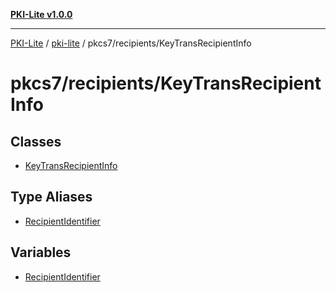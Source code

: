 [**PKI-Lite v1.0.0**](../../../../README.md)

---

[PKI-Lite](../../../../README.md) / [pki-lite](../../../README.md) / pkcs7/recipients/KeyTransRecipientInfo

# pkcs7/recipients/KeyTransRecipientInfo

## Classes

- [KeyTransRecipientInfo](classes/KeyTransRecipientInfo.md)

## Type Aliases

- [RecipientIdentifier](type-aliases/RecipientIdentifier.md)

## Variables

- [RecipientIdentifier](variables/RecipientIdentifier.md)
